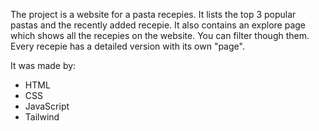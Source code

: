 The project is a website for a pasta recepies. It lists the top 3 popular pastas and the recently added recepie. It also contains an explore page which shows all the recepies on the website. You can filter though them. Every recepie has a detailed version with its own "page".

It was made by:
- HTML
- CSS
- JavaScript
- Tailwind
